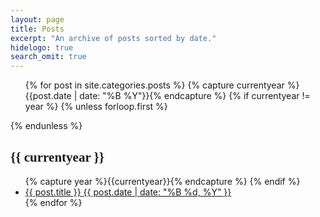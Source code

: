 ```yaml
---
layout: page
title: Posts
excerpt: "An archive of posts sorted by date."
hidelogo: true
search_omit: true
---
```


<ul class="post-list">
{% for post in site.categories.posts %}
  {% capture currentyear %}{{post.date | date: "%B %Y"}}{% endcapture %}
  {% if currentyear != year %}
    {% unless forloop.first %}</ul>{% endunless %}
    <h2 style="font-family: Philosopher">{{ currentyear }}</h2>
    <ul class="post-list">
    {% capture year %}{{currentyear}}{% endcapture %} 
  {% endif %}
    <li><article><a href="{{ site.url }}{{ post.url }}">{{ post.title }} <span class="entry-date"><time datetime="{{ post.date | date_to_xmlschema }}">{{ post.date | date: "%B %d, %Y" }}</time></span></a></article></li>
{% endfor %}
</ul>